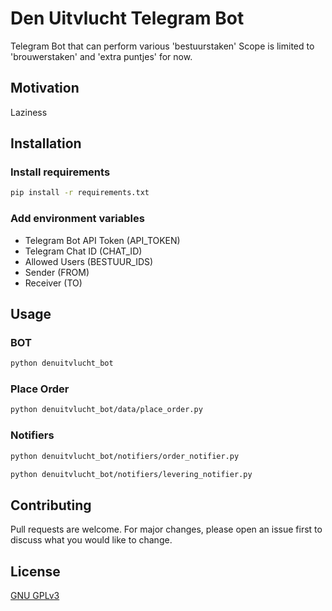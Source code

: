 # Den Uitvlucht Telegram Bot
Telegram Bot that can perform various 'bestuurstaken'
Scope is limited to 'brouwerstaken' and 'extra puntjes' for now.

## Motivation

Laziness

## Installation
### Install requirements

```bash
pip install -r requirements.txt
```
### Add environment variables

- Telegram Bot API Token (API_TOKEN)
- Telegram Chat ID (CHAT_ID)
- Allowed Users (BESTUUR_IDS)
- Sender (FROM)
- Receiver (TO)

## Usage
### BOT
```bash
python denuitvlucht_bot
```

### Place Order
```bash
python denuitvlucht_bot/data/place_order.py
```

### Notifiers
```bash
python denuitvlucht_bot/notifiers/order_notifier.py
```
```bash
python denuitvlucht_bot/notifiers/levering_notifier.py
```

## Contributing
Pull requests are welcome. For major changes, please open an issue first to discuss what you would like to change.

## License
[GNU GPLv3](https://choosealicense.com/licenses/gpl-3.0/)